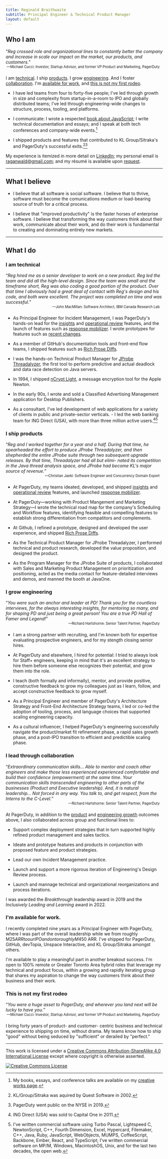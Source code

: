 ```yaml
---
title: Reginald Braithwaite
subtitle: Principal Engineer & Technical Product Manager
layout: default
---
```


## Who I am

<p style="margin-bottom: 0px;">“<em>Reg crossed role and organizational lines to constantly better the company and increase in scale our impact on the market, our products, and customers.</em>”</p>  
<div style="font-size:0.8em; text-align:right; margin-bottom: 20px; margin-right: 10px;">—Michael Cucci: Investor, Startup Advisor, and former VP Product and Marketing, PagerDuty</div>

I am [technical](#i-am-technical). I ship [products](#i-ship-products). I grow [engineering](#i-grow-engineering). And I foster [collaboration](#i-lead-through-collaboration). I'm [available for work](#im-available-for-work), and [this is not my first rodeo](#this-is-not-my-first-rodeo).

- I have led teams from four to forty-five people; I've led through growth in size and complexity from startup-in-a-room to IPO and globally distributed teams; I've led through engineering-wide changes to structure, process, tooling, and platforms.  

- I communicate: I wrote a respected [book about JavaScript](/creative-works.html#books); I write technical documentation and essays; and I speak at both tech conferences and company-wide events.[^creative-works]  

- I shipped products and features that contributed to KL Group/Sitraka's and PagerDuty's successful exits.[^sitraka-quest][^PDNYSE]

My experience is itemized in more detail on [LinkedIn]; my personal email is [raganwald@gmail.com]; and my résumé is available upon [request][raganwald@gmail.com].

[^creative-works]: My books, essays, and conference talks are available on my [creative works page].
[^sitraka-quest]: KL/Group/Sitraka was aquired by Quest Software in 2002.
[^PDNYSE]: PagerDuty went public on the NYSE in 2019.

---

## What I believe

- I believe that all software is social software. I believe that to thrive, software must become the comunications medium or load-bearing source of truth for a critical process.  

- I believe that "improved productivity" is the faster horses of enterprise software. I believe that transforming the way customers think about their work, communicate about their work, and do their work is fundamental to creating and dominating entirely new markets.

---

## What I do

### I am technical

<p style="margin-bottom: 0px;">“<em>Reg hired me as a senior developer to work
on a new product. Reg led the team and did
all the high-level design. Since the team was
small and the timeframe short, Reg was also
coding a good portion of the product.
Over that time I obviously had a great deal
of contact with Reg's design and his code,
and both were excellent. The project was
completed on time and was successful.</em>”</p> 
<div style="font-size:0.8em; text-align:right; margin-bottom: 20px; margin-right: 10px;">—John MacMillan: Software Architect, IBM Canada Research Lab</div>

- As Principal Engineer for Incident Management, I was PagerDuty's hands-on lead for the [insights] and [operational review] features, and the launch of features such as [response mobilizer]. I wrote prototypes for features such as [recent changes].  

- As a member of GitHub's documentation tools and front-end flow teams, I shipped features such as [Rich Prose Diffs].  

- I was the hands-on Technical Product Manager for [JProbe Threadalyzer], the first tool to perform predictive and actual deadlock and data race detection on Java servers.  

- In 1994, I shipped [nCrypt Light], a message encryption tool for the Apple Newton.  

- In the early 90s, I wrote and sold a Classified Advertising Management application for Desktop Publishers.  

- As a consultant, I've led development of web applications for a variety of clients in public and private-sector verticals. - I led the web banking team for ING Direct (USA), with more than three million active users.[^ing][^more]

[insights]: https://support.pagerduty.com/main/docs/insights
[operational review]: https://support.pagerduty.com/main/docs/operational-reviews
[response mobilizer]: https://www.pagerduty.com/blog/2016-year-review/#:~:text=Response%20Orchestration
[recent changes]: https://support.pagerduty.com/main/docs/recent-changes
[Rich Prose Diffs]: https://docs.github.com/en/repositories/working-with-files/using-files/working-with-non-code-files#rendering-differences-in-prose-documents
[JProbe Threadalyzer]: http://tan.com/jprobe?lang=en#:~:text=JProbe%20Theadalyzer,-:%20Detect%20Deadlocks%2C%20Stalls
[nCrypt Light]: https://info-mac.org/viewtopic.php?t=7139

[^ing]: ING Direct (USA) was sold to Capital One in 2011.
[^GitHub]: At GitHub, my most visible achievement was launching the [Rich Prose Diffs] feature during a Superbowl.
[^more]: I've written commercial software using Turbo Pascal, Lightspeed C, NewtonScript, C++, Fourth Dimension, Excel, Hypercard, Filemaker, C++, Java, Ruby, JavaScript, WebObjects, MUMPS, CoffeeScript, Backbone, Ember, React, and TypeScript; I've written commercial software on MP/M, Windows, MacintoshOS, Unix, and for the last two decades, the open web.

### I ship products

<p style="margin-bottom: 0px;">“<em>Reg and I worked together for a year and a
half. During that time, he spearheaded the
effort to produce JProbe Threadalyzer, and
then shepherded the entire JProbe suite
through two subsequent upgrade releases. By
that time, Threadalyzer had all but elimi-
nated its competition in the Java thread
analysis space, and JProbe had become
KL's major source of revenue.</em>”</p>  
<div style="font-size:0.8em; text-align:right; margin-bottom: 20px; margin-right: 10px;">—Christian Jaekl: Software Engineer and Concurrency Domain Expert</div>

- At PagerDuty, my teams ideated, developed, and shipped [insights] and [operational review] features, and launched [response mobilizer].  

- At PagerDuty—working with Product Mangement and Marketing Strategy—I wrote the technical road map for the company's Scheduling and Workflow features, identifying feasible and compelling features to establish strong differentiation from compatitors and complements.  

- At Github, I refined a prototype, designed and developed the user experience, and shipped [Rich Prose Diffs].  

- As the Technical Product Manager for JProbe Threadalyzer, I performed technical and product research, developed the value proposition, and designed the product.  

- As the Program Manager for the JProbe Suite of products, I collaborated with Sales and Marketing Product Management on prioritization and positioning, acted as the media contact for feature-detailed interviews and demos, and manned the booth at JavaOne.

<!-- - My teams know how to ship "good" without being seduced by "sufficient" or derailed by "perfect." -->

### I grow engineering

<p style="margin-bottom: 0px;">“<em>You were such an anchor and leader at PD! Thank you for the countless interviews, for the always interesting insights, for mentoring so many, and for shaping PD and just being a great person! You are a true PD Hall of Famer and Legend!</em>”</p>  
<div style="font-size:0.8em; text-align:right; margin-bottom: 20px; margin-right: 10px;">—Richard Hartshorne: Senior Talent Partner, PagerDuty</div>

- I am a strong partner with recruiting, and I'm known both for expertise evaluating prospective engineers, and for my stength closing senior hires.  

- At PagerDuty and elsewhere, I hired for potential: I tried to always look for Staff+ engineers, keeping in mind that it's an excellent strategy to hire them before someone else recognizes their potential, and grow them into the role.  

- I teach (both formally and informally), mentor, and provide positive, constructive feedback to grow my colleagues just as I learn, follow, and accept constructive feedback to grow myself.  

- As a Principal Engineer and member of PagerDuty's Architecture Strategy and Front-End Architecture Strategy teams, I led or co-led the adoption of tooling, process, and language choices that supported scaling engineering capacity.  

- As a cultural influencer, I helped PagerDuty's engineering successfully navigate the product/market fit refinement phase, a rapid sales growth phase, and a post-IPO transition to efficient and predictible scaling phase.

### I lead through collaboration

<p STYLE="margin-bottom: 0px;">“<em>Extraordinary communication skills... Able to mentor and coach other engineers and make those less experienced experienced comfortable and build their confidence (empowerment) at the same time. Your communication skills transcended engineering to other parts of the businesses (Product and Executive leadership). And, it is natural leadership... Not forced in any way. You talk to, and get respect, from the Interns to the C-Level.</em>”</p>  
<div style="font-size:0.8em; text-align:right; margin-bottom: 20px; margin-right: 10px;">—Richard Hartshorne: Senior Talent Partner, PagerDuty</div>

At PagerDuty, in addition to the [product](#i-ship-products) and [engineering growth](#i-grow-engineering) outcomes above, I also collaborated across group and functional lines to:

- Support complex deployment strategies that in turn supported highly refined product management and sales tactics.  

- Ideate and prototype features and products in conjunction with proposed feature and product strategies.  

- Lead our own Incident Management practice.  

- Launch and support a more rigorous iteration of Engineering's Design Review process.  

- Launch and mannage technical and organizational reorganizations and process iterations.

I was awarded the *Breakthrough* leadership award in 2019 and the *Inclusively Leading and Learning* award in 2022. 

### I'm available for work.

I recently completed nine years as a Principal Engineer with PagerDuty, where I was part of the overall leadership while we from roughly M$25 ARR to our IPO and on to roughly M$450 ARR. I've shipped for PagerDuty, GitHub, devTopia, Unspace Interactive, and KL Group/Sitraka amongst others.

I'm available to play a meaningful part in another breakout success. I'm open to 100% remote or Greater Toronto Area hybrid roles that leverage my technical and product focus, within a growing and rapidly iterating group that shares my aspiration to change the way customers think about their business and their work.

### This is not my first rodeo

<p STYLE="margin-bottom: 0px;">“<em>You were a huge asset to PagerDuty, and wherever you land next will be lucky to have you.</em>”</p>  
<div style="font-size:0.8em; text-align:right; margin-bottom: 20px; margin-right: 10px;">—Michael Cucci: Investor, Startup Advisor, and former VP Product and Marketing, PagerDuty</div>

I bring forty years of product- and customer- centric business and technical experience to shipping on time, without drama. My teams know how to ship "good" without being seduced by "sufficient" or derailed by "perfect."

[LinkedIn]: https://www.linkedin.com/in/raganwald/details/experience/
[raganwald@gmail.com]: mailto:raganwald@gmail.com
[creative works page]: /creative-works.html
[ja]: https://leanpub.com/javascriptallongesix
[japdf]: /assets/javascriptallongesix.pdf

<!--

*“<em>When we built Threadalyzer, Reg developed
the technical design, partitioned it into
manageable pieces for a group of developers,
and also wrote a significant chunk of the
code himself. Along the way, he insisted on
regular code reviews, asking appropriate and
probing questions about design decisions. I
read his code, too (he wouldn't have it any
other way), but I had a hard time finding
flaws. The result was probably the most
solid codebase that I've ever worked on.</p>  
—Christian Jaekl: Software Engineer and Concurrency Domain Expert

-->

---

This work is licensed under a <a rel="license" href="http://creativecommons.org/licenses/by-sa/4.0/">Creative Commons Attribution-ShareAlike 4.0 International License</a> except where copyright is otherwise asserted.

<a rel="license" href="http://creativecommons.org/licenses/by-sa/4.0/"><img alt="Creative Commons License" style="border-width:0" src="http://i.creativecommons.org/l/by-sa/4.0/80x15.png" /></a>
